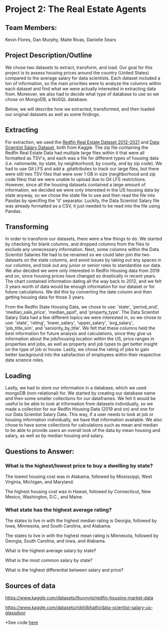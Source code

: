 # Project 2: The Real Estate Agents

## Team Members:
Kevin Flores, Dan Murphy, Maite Rivas, Danielle Sears

## Project Description/Outline
We chose two datasets to extract, transform, and load. Our goal for this project is to assess housing prices around the country (United States) compared to the average salary for data scientists. Each dataset included a ton of information, so the main priorities were to analyze the columns within each dataset and find what we were actually interested in extracting data from. Moreover, we also had to decide what type of database to use so we chose on MongoDB, a NoSQL database. 

Below, we will describe how we extracted, transformed, and then loaded our original datasets as well as some findings.

## Extracting
For extraction, we used the [Redfin Real Estate Dataset 2012-2021](https://www.kaggle.com/datasets/thuynyle/redfin-housing-market-data) and [Data Scientist Salary Dataset](https://www.kaggle.com/datasets/nikhilbhathi/data-scientist-salary-us-glassdoor), both from Kaggle. The zip file containing the Redfin Real Estate Data had multiple large files within it that were all formatted as TSV's, and each was a file for different types of housing data (i.e. nationwide, by state, by neighborhood, by county, and by zip code). We had to use Git LFS and add a .gitattributes to track our large files, but there were still two TSV files that were over 1 GB in size (neighborhood and zip code files) that we were unable to upload due to Git LFS restrictions. However, since all the housing datasets contained a large amount of information, we decided we were only interested in the US housing data by state anyway, so we chose the state file to use and then read the file into Pandas by specifing the '\t' separator. Luckily, the Data Scientist Salary file was already formatted as a CSV, it just needed to be read into the file using Pandas.

## Transforming
In order to transform our datasets, there were a few things to do. We started by checking for blank columns, and dropped columns from the files to exclude any unnecessary information. Next, some columns within the Data Scientist Salaries file had to be renamed so we could later join the two datasets on the state columns, and avoid issues by taking out any spaces in our columns, and took out any junior or senior roles to standardize our data. We also decided we were only interested in Redfin Housing data from 2019 and on, since housing prices have changed so drastically in recent years. The chart contained information dating all the way back to 2012, and we felt 3 years worth of data would be enough information for our dataset or for future calculations. We did this by converting the date column and then getting housing data for those 3 years. 

From the Redfin State Housing Data, we chose to use: 'state', 'period_end', 'median_sale_price', 'median_ppsf', and 'property_type'. The Data Scientist Salary Data had a few different topics we were interested in, so we chose to use: 'state', 'rating', 'lower_salary', 'upper_salary', 'avg_salary', 'job_title_sim', and 'seniority_by_title'. We felt that these columns held the best information for future analysis and calculations, since they give us information about the job/housing location within the US, price ranges in properties and jobs, as well as property and job types to get better insight on the type of job or house. Lastly, we chose the rating of jobs to gain better background into the satisfaction of employees within their respective data science roles.

## Loading
Lastly, we had to store our information in a database, which we used mongoDB (non-relational) for. We started by creating our database name and then some smaller collections for our dataframes. We felt it would be useful to be able to look at information from datasets individually, so we made a collection for our Redfin Housing Data (2019 and on) and one for our Data Scientist Salary Data. This way, if a user needs to look at job or housing information individually, we have that information available. We also chose to have some collections for calculations such as mean and median to be able to provide users an overall look of the data by mean housing and salary, as well as by median housing and salary. 

## Questions to Answer:


### What is the highest/lowest price to buy a dwelling by state?

The lowest housing cost was in Alabama, followed by Mississippi, West Virginia, Michigan, and Maryland.

The highest housing cost was in Hawaii, followed by Connecticut, New Mexico, Washington, D.C., and Maine.


### What state has the highest average rating?

The states to live in with the highest median rating is Georgia, followed by Iowa, Minnesota, and South Carolina, and Alabama.

The states to live in with the highest mean rating is Minnesota, followed by Georgia, South Carolina, and Iowa, and Alabama.



What is the highest average salary by state?

What is the most common salary by state?

What is the highest differential between salary and price?



## Sources of data
https://www.kaggle.com/datasets/thuynyle/redfin-housing-market-data

https://www.kaggle.com/datasets/nikhilbhathi/data-scientist-salary-us-glassdoor


*See code [here](Code_Scripts/data_science_housing.ipynb)
